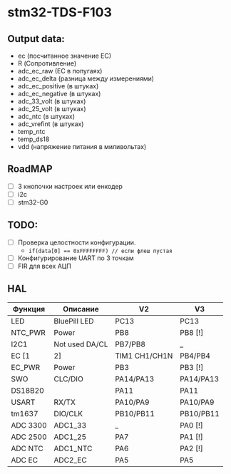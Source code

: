 # stm32-TDS-F103

## Output data:
- ec (посчитанное значение EC)
- R (Сопротивление)
- adc_ec_raw (EC в попугаях)
- adc_ec_delta (разница между измерениями)
- adc_ec_positive (в штуках)
- adc_ec_negative (в штуках)
- adc_33_volt (в штуках)
- adc_25_volt (в штуках)
- adc_ntc (в штуках)
- adc_vrefint (в штуках)
- temp_ntc
- temp_ds18
- vdd (напряжение питания в миливольтах)

## RoadMAP
- [ ] 3 кнопочки настроек или енкодер
- [ ] i2c
- [ ] stm32-G0

## TODO:
- [ ] Проверка целостности конфигурации.
  - `if(data[0] == 0xFFFFFFFF) // если флеш пустая`
- [ ] Конфигурирование UART по 3 точкам
- [ ] FIR для всех АЦП

## HAL
| Функция     | Описание       |     V2    |     V3    |
| ----------- | -------------- | --------- | --------- |
| LED         | BluePill LED   | PC13      | PC13      |
| NTC_PWR     | Power          | PB8       | PB8 [!]   |
| I2C1        | Not used DA/CL | PB7/PB8   | _         |
| EC [1|2]    | TIM1 CH1/CH1N  | PB4/PB4   | PA8/PB13  |
| EC_PWR      | Power          | PB3       | PB3 [!]   |
| SWO         | CLC/DIO        | PA14/PA13 | PA14/PA13 |
| DS18B20     |                | PA11      | PA11      |
| USART       | RX/TX          | PA10/PA9  | PA10/PA9  |
| tm1637      | DIO/CLK        | PB10/PB11 | PB10/PB11 |
| ADC 3300    | ADC1_33        | _         | PA0 [!]   |
| ADC 2500    | ADC1_25        | PA7       | PA1 [!]   |
| ADC NTC     | ADC1_NTC       | PA6       | PA2 [!]   |
| ADC EC      | ADC2_EC        | PA5       | PA5       |
